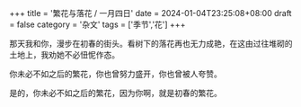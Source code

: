 +++
title = '繁花与落花 / 一月四日'
date = 2024-01-04T23:25:08+08:00
draft = false
category = '杂文'
tags = ['季节','花']
+++

那天我和你，漫步在初春的街头。看树下的落花再也无力成艳，在这由过往堆砌的土地上，我劝她不必忸怩作态。

你未必不如之后的繁花，你也曾努力盛开，你也曾被人夸赞。

是的，你未必不如之后的繁花，因为你啊，就是初春的繁花。